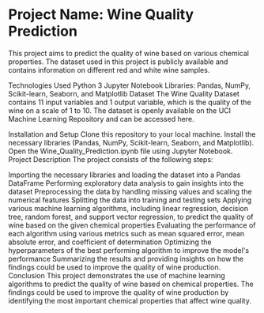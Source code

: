 <h1>Project Name: Wine Quality Prediction</h1>
This project aims to predict the quality of wine based on various chemical properties. The dataset used in this project is publicly available and contains information on different red and white wine samples.

Technologies Used
Python 3
Jupyter Notebook
Libraries: Pandas, NumPy, Scikit-learn, Seaborn, and Matplotlib
Dataset
The Wine Quality Dataset contains 11 input variables and 1 output variable, which is the quality of the wine on a scale of 1 to 10. The dataset is openly available on the UCI Machine Learning Repository and can be accessed here.

Installation and Setup
Clone this repository to your local machine.
Install the necessary libraries (Pandas, NumPy, Scikit-learn, Seaborn, and Matplotlib).
Open the Wine_Quality_Prediction.ipynb file using Jupyter Notebook.
Project Description
The project consists of the following steps:

Importing the necessary libraries and loading the dataset into a Pandas DataFrame
Performing exploratory data analysis to gain insights into the dataset
Preprocessing the data by handling missing values and scaling the numerical features
Splitting the data into training and testing sets
Applying various machine learning algorithms, including linear regression, decision tree, random forest, and support vector regression, to predict the quality of wine based on the given chemical properties
Evaluating the performance of each algorithm using various metrics such as mean squared error, mean absolute error, and coefficient of determination
Optimizing the hyperparameters of the best performing algorithm to improve the model's performance
Summarizing the results and providing insights on how the findings could be used to improve the quality of wine production.
Conclusion
This project demonstrates the use of machine learning algorithms to predict the quality of wine based on chemical properties. The findings could be used to improve the quality of wine production by identifying the most important chemical properties that affect wine quality.

